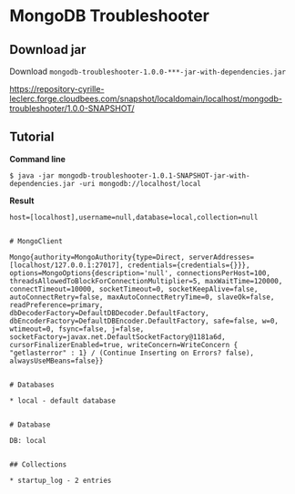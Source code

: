 # MongoDB Troubleshooter

## Download jar

Download `mongodb-troubleshooter-1.0.0-***-jar-with-dependencies.jar`

https://repository-cyrille-leclerc.forge.cloudbees.com/snapshot/localdomain/localhost/mongodb-troubleshooter/1.0.0-SNAPSHOT/

## Tutorial

**Command line**

```
$ java -jar mongodb-troubleshooter-1.0.1-SNAPSHOT-jar-with-dependencies.jar -uri mongodb://localhost/local
```

**Result**

```
host=[localhost],username=null,database=local,collection=null


# MongoClient

Mongo{authority=MongoAuthority{type=Direct, serverAddresses=[localhost/127.0.0.1:27017], credentials={credentials={}}}, options=MongoOptions{description='null', connectionsPerHost=100, threadsAllowedToBlockForConnectionMultiplier=5, maxWaitTime=120000, connectTimeout=10000, socketTimeout=0, socketKeepAlive=false, autoConnectRetry=false, maxAutoConnectRetryTime=0, slaveOk=false, readPreference=primary, dbDecoderFactory=DefaultDBDecoder.DefaultFactory, dbEncoderFactory=DefaultDBEncoder.DefaultFactory, safe=false, w=0, wtimeout=0, fsync=false, j=false, socketFactory=javax.net.DefaultSocketFactory@1181a6d, cursorFinalizerEnabled=true, writeConcern=WriteConcern { "getlasterror" : 1} / (Continue Inserting on Errors? false), alwaysUseMBeans=false}}


# Databases

* local - default database


# Database

DB: local


## Collections

* startup_log - 2 entries
```

